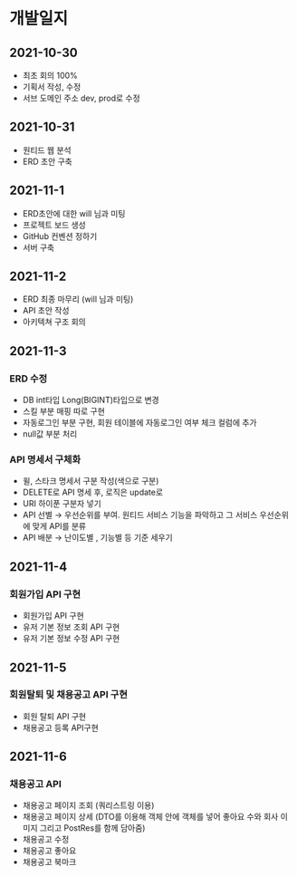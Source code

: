  # 개발일지
  ## 2021-10-30
 
  - 최초 회의 100%  
  - 기획서 작성, 수정  
  - 서브 도메인 주소 dev, prod로 수정  

  ## 2021-10-31
  
  - 원티드 웹 분석
  - ERD 초안 구축

  ## 2021-11-1
  
  - ERD초안에 대한 will 님과 미팅
  - 프로젝트 보드 생성
  - GitHub 컨벤션 정하기
  - 서버 구축

  ## 2021-11-2
  
  - ERD 최종 마무리 (will 님과 미팅)
  - API 초안 작성
  - 아키텍쳐 구조 회의


  ## 2021-11-3
    
   ### ERD 수정 
   - DB int타입 Long(BIGINT)타입으로 변경
   - 스킬 부분 매핑 따로 구현
   - 자동로그인 부분 구현, 회원 테이블에 자동로그인 여부 체크 컬럼에 추가
   - null값 부분 처리
   
   ### API 명세서 구체화
   - 윌, 스타크 명세서 구분 작성(색으로 구분)
   - DELETE로 API 명세 후, 로직은 update로
   - URI 하이푼 구분자 넣기
   - API 선별 → 우선순위를 부여. 원티드 서비스 기능을 파악하고 그 서비스 우선순위에 맞게 API를 분류
   - API 배분 → 난이도별 , 기능별 등 기준 세우기


## 2021-11-4

  ### 회원가입 API 구현
  - 회원가입 API 구현
  - 유저 기본 정보 조회 API 구현
  - 유저 기본 정보 수정 API 구현



## 2021-11-5

  
  ### 회원탈퇴 및 채용공고 API 구현
   - 회원 탈퇴 API 구현
   - 채용공고 등록 API구현

## 2021-11-6

  ### 채용공고 API
  - 채용공고 페이지 조회 (쿼리스트링 이용)
  - 채용공고 페이지 상세 (DTO를 이용해 객체 안에 객체를 넣어 좋아요 수와 회사 이미지 그리고 PostRes를 함께 담아줌)
  - 채용공고 수정
  - 채용공고 좋아요
  - 채용공고 북마크
